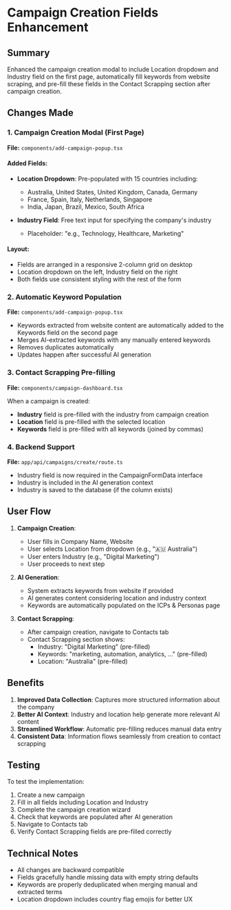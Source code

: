 # Campaign Creation Fields Enhancement

## Summary
Enhanced the campaign creation modal to include Location dropdown and Industry field on the first page, automatically fill keywords from website scraping, and pre-fill these fields in the Contact Scrapping section after campaign creation.

## Changes Made

### 1. Campaign Creation Modal (First Page)
**File:** `components/add-campaign-popup.tsx`

#### Added Fields:
- **Location Dropdown**: Pre-populated with 15 countries including:
  - Australia, United States, United Kingdom, Canada, Germany
  - France, Spain, Italy, Netherlands, Singapore
  - India, Japan, Brazil, Mexico, South Africa
  
- **Industry Field**: Free text input for specifying the company's industry
  - Placeholder: "e.g., Technology, Healthcare, Marketing"

#### Layout:
- Fields are arranged in a responsive 2-column grid on desktop
- Location dropdown on the left, Industry field on the right
- Both fields use consistent styling with the rest of the form

### 2. Automatic Keyword Population
**File:** `components/add-campaign-popup.tsx`

- Keywords extracted from website content are automatically added to the Keywords field on the second page
- Merges AI-extracted keywords with any manually entered keywords
- Removes duplicates automatically
- Updates happen after successful AI generation

### 3. Contact Scrapping Pre-filling
**File:** `components/campaign-dashboard.tsx`

When a campaign is created:
- **Industry** field is pre-filled with the industry from campaign creation
- **Location** field is pre-filled with the selected location
- **Keywords** field is pre-filled with all keywords (joined by commas)

### 4. Backend Support
**File:** `app/api/campaigns/create/route.ts`

- Industry field is now required in the CampaignFormData interface
- Industry is included in the AI generation context
- Industry is saved to the database (if the column exists)

## User Flow

1. **Campaign Creation**:
   - User fills in Company Name, Website
   - User selects Location from dropdown (e.g., "🇦🇺 Australia")
   - User enters Industry (e.g., "Digital Marketing")
   - User proceeds to next step

2. **AI Generation**:
   - System extracts keywords from website if provided
   - AI generates content considering location and industry context
   - Keywords are automatically populated on the ICPs & Personas page

3. **Contact Scrapping**:
   - After campaign creation, navigate to Contacts tab
   - Contact Scrapping section shows:
     - Industry: "Digital Marketing" (pre-filled)
     - Keywords: "marketing, automation, analytics, ..." (pre-filled)
     - Location: "Australia" (pre-filled)

## Benefits

1. **Improved Data Collection**: Captures more structured information about the company
2. **Better AI Context**: Industry and location help generate more relevant AI content
3. **Streamlined Workflow**: Automatic pre-filling reduces manual data entry
4. **Consistent Data**: Information flows seamlessly from creation to contact scrapping

## Testing

To test the implementation:

1. Create a new campaign
2. Fill in all fields including Location and Industry
3. Complete the campaign creation wizard
4. Check that keywords are populated after AI generation
5. Navigate to Contacts tab
6. Verify Contact Scrapping fields are pre-filled correctly

## Technical Notes

- All changes are backward compatible
- Fields gracefully handle missing data with empty string defaults
- Keywords are properly deduplicated when merging manual and extracted terms
- Location dropdown includes country flag emojis for better UX